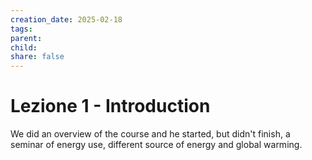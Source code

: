 ```yaml
---
creation_date: 2025-02-18
tags: 
parent: 
child: 
share: false
---
```

# Lezione 1 - Introduction
We did an overview of the course and he started, but didn't finish, a seminar of energy use, different source of energy and global warming.
